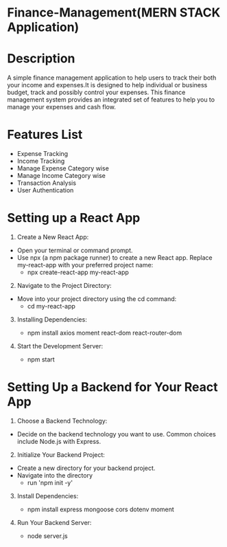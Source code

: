 # Finance-Management(MERN STACK Application)


# Description 
  
A simple finance management application to help users to track their both your income and expenses.It is designed to help individual or business budget, track and possibly control your expenses. This finance management system provides an integrated set of features to help you to manage your expenses and cash flow.


# Features List

* Expense Tracking
* Income Tracking
* Manage Expense Category wise
* Manage Income Category wise
* Transaction Analysis
* User Authentication


# Setting up a React App

1. Create a New React App:
* Open your terminal or command prompt.
* Use npx (a npm package runner) to create a new React app. Replace my-react-app with your preferred project name:
   * npx create-react-app my-react-app

2. Navigate to the Project Directory:
 * Move into your project directory using the cd command:
    * cd my-react-app

3. Installing Dependencies:
    * npm install axios moment react-dom react-router-dom

4. Start the Development Server:
    * npm start


# Setting Up a Backend for Your React App

1. Choose a Backend Technology:
* Decide on the backend technology you want to use. Common choices include Node.js with Express.

2. Initialize Your Backend Project:
* Create a new directory for your backend project.
* Navigate into the directory
   * run 'npm init -y'  

3. Install Dependencies:
   * npm install express mongoose cors dotenv moment

4. Run Your Backend Server:
   * node server.js
     
